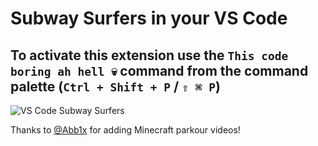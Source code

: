 # Subway Surfers in your VS Code

## To activate this extension use the `This code boring ah hell 💀` command from the command palette (`Ctrl + Shift + P` / `⇧ ⌘ P`)

![VS Code Subway Surfers](https://i.imgur.com/IAYr09o.png)

Thanks to [@Abb1x](https://github.com/Abb1x) for adding Minecraft parkour videos!
